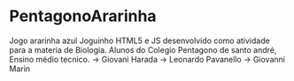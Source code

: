 # PentagonoArarinha
Jogo ararinha azul
Joguinho HTML5 e JS desenvolvido como atividade para a materia de Biologia.
Alunos do Colegio Pentagono de santo andré, Ensino médio tecnico.
-> Giovani Harada
-> Leonardo Pavanello
-> Giovanni Marin
